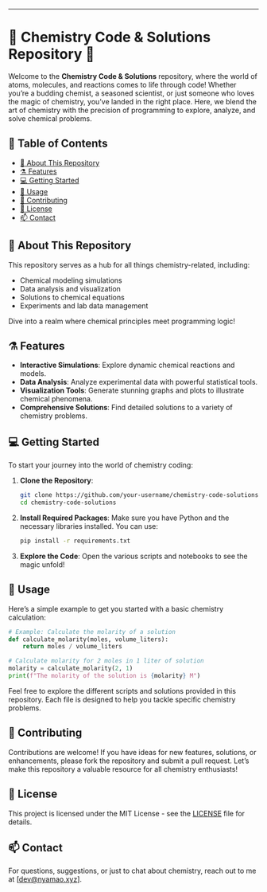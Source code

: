 
---

# 🔬 **Chemistry Code & Solutions Repository** 🧪

Welcome to the **Chemistry Code & Solutions** repository, where the world of atoms, molecules, and reactions comes to life through code! Whether you’re a budding chemist, a seasoned scientist, or just someone who loves the magic of chemistry, you’ve landed in the right place. Here, we blend the art of chemistry with the precision of programming to explore, analyze, and solve chemical problems.

## 🌌 **Table of Contents**

- [📖 About This Repository](#-about-this-repository)
- [⚗️ Features](#-features)
- [💻 Getting Started](#-getting-started)
- [🔧 Usage](#-usage)
- [🧩 Contributing](#-contributing)
- [📄 License](#-license)
- [📫 Contact](#-contact)

## 📖 **About This Repository**

This repository serves as a hub for all things chemistry-related, including:

- Chemical modeling simulations
- Data analysis and visualization
- Solutions to chemical equations
- Experiments and lab data management

Dive into a realm where chemical principles meet programming logic!

## ⚗️ **Features**

- **Interactive Simulations**: Explore dynamic chemical reactions and models.
- **Data Analysis**: Analyze experimental data with powerful statistical tools.
- **Visualization Tools**: Generate stunning graphs and plots to illustrate chemical phenomena.
- **Comprehensive Solutions**: Find detailed solutions to a variety of chemistry problems.

## 💻 **Getting Started**

To start your journey into the world of chemistry coding:

1. **Clone the Repository**:
   ```bash
   git clone https://github.com/your-username/chemistry-code-solutions.git
   cd chemistry-code-solutions
   ```

2. **Install Required Packages**:
   Make sure you have Python and the necessary libraries installed. You can use:
   ```bash
   pip install -r requirements.txt
   ```

3. **Explore the Code**:
   Open the various scripts and notebooks to see the magic unfold!

## 🔧 **Usage**

Here’s a simple example to get you started with a basic chemistry calculation:

```python
# Example: Calculate the molarity of a solution
def calculate_molarity(moles, volume_liters):
    return moles / volume_liters

# Calculate molarity for 2 moles in 1 liter of solution
molarity = calculate_molarity(2, 1)
print(f"The molarity of the solution is {molarity} M")
```

Feel free to explore the different scripts and solutions provided in this repository. Each file is designed to help you tackle specific chemistry problems.

## 🧩 **Contributing**

Contributions are welcome! If you have ideas for new features, solutions, or enhancements, please fork the repository and submit a pull request. Let’s make this repository a valuable resource for all chemistry enthusiasts!

## 📄 **License**

This project is licensed under the MIT License - see the [LICENSE](LICENSE) file for details.

## 📫 **Contact**

For questions, suggestions, or just to chat about chemistry, reach out to me at [dev@nyamao.xyz].
